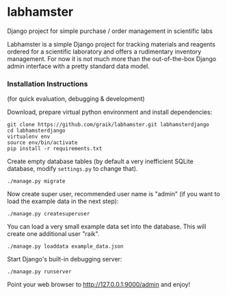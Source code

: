 # labhamster
Django project for simple purchase / order management in scientific labs

Labhamster is a simple Django project for tracking materials and reagents ordered for a scientific laboratory 
and offers a rudimentary inventory management. For now it is not much more than the out-of-the-box Django 
admin interface with a pretty standard data model.

### Installation Instructions
(for quick evaluation, debugging & development)

Download, prepare virtual python environment and install dependencies:
```
git clone https://github.com/graik/labhamster.git labhamsterdjango
cd labhamsterdjango
virtualenv env
source env/bin/activate
pip install -r requirements.txt
```
Create empty database tables (by default a very inefficient SQLite database, modify `settings.py` to change that).
```
./manage.py migrate
```
Now create super user, recommended user name is "admin" (if you want to load the example data in the next step):
```
./manage.py createsuperuser
```

You can load a very small example data set into the database. This will create one additional user "raik". 
```
./manage.py loaddata example_data.json
```

Start Django's built-in debugging server:
```
./manage.py runserver
```

Point your web browser to http://127.0.0.1:9000/admin
and enjoy!

